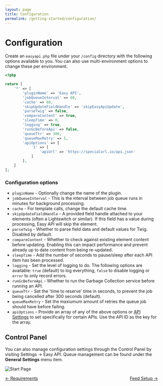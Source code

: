 ```yaml
---
layout: page
title: Configuration
permalink: /getting-started/configuration/
---
```


# Configuration

Create an `easyapi.php` file under your `/config` directory with the following options available to you. You can also use multi-environment options to change these per environment.

```php
<?php

return [
    '*' => [
        'pluginName' => 'Easy API',
        'jobQueueInterval' => 60,
        'cache' => 60,
        'skipUpdateFieldHandle' => 'skipEasyApiUpdate',
        'parseTwig' => false,
        'compareContent' => true,
        'sleepTime' => 0,
        'logging' => true,
        'runGcBeforeApi' => false,
        'queueTtr' => 300,
        'queueMaxRetry' => 5,
        'apiOptions' => [
            '1' => [
                'apiUrl' => 'https://specialurl.io/api.json'
            ]
        ],
    ]
];
```

### Configuration options

- `pluginName` - Optionally change the name of the plugin.
- `jobQueueInterval` - This is the interval between job queue runs in minutes for background processing.
- `cache` - For template calls, change the default cache time.
- `skipUpdateFieldHandle` - A provided field handle attached to your elements (often a Lightswitch or similar). If this field has a value during processing, Easy API will skip the element.
- `parseTwig` - Whether to parse field data and default values for Twig. Disabled by default.
- `compareContent` - Whether to check against existing element content before updating. Enabling this can impact performance and prevent already up to date content from being re-updated.
- `sleepTime` - Add the number of seconds to pause/sleep after each API item has been processed.
- `logging` - Set the level of logging to do. The following options are available: `true` (default) to log everything, `false` to disable logging or `error` to only record errors.
- `runGcBeforeApi` - Whether to run the Garbage Collection service before running an API.
- `queueTtr` - Set the 'time to reserve' time in seconds, to prevent the job being cancelled after 300 seconds (default).
- `queueMaxRetry` - Set the maxiumum amount of retries the queue job should have before failing.
- `apiOptions` - Provide an array of any of the above options or [API Settings](/setup/overview) to set specifically for certain APIs. Use the API ID as the key for the array.

## Control Panel

You can also manage configuration settings through the Control Panel by visiting Settings → Easy API.
Queue management can be found under the **General Settings** menu item.

![Start Page](/assets/img/general-settings.jpg)

<div style="display: flex; justify-content: space-between">
<a href="/getting-started/requirements">← Requirements</a><a href="/setup/overview">Feed Setup →</a>
</div>
